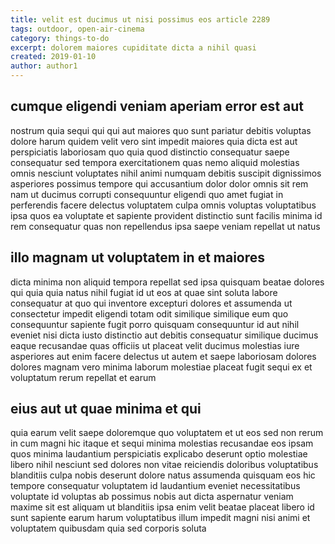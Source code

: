 ```yaml
---
title: velit est ducimus ut nisi possimus eos article 2289
tags: outdoor, open-air-cinema
category: things-to-do
excerpt: dolorem maiores cupiditate dicta a nihil quasi
created: 2019-01-10
author: author1
---
```


## cumque eligendi veniam aperiam error est aut

nostrum quia sequi qui qui aut maiores quo sunt pariatur debitis voluptas dolore harum quidem velit vero sint impedit maiores quia dicta est aut perspiciatis laboriosam quo quia quod distinctio consequatur saepe consequatur sed tempora exercitationem quas nemo aliquid molestias omnis nesciunt voluptates nihil animi numquam debitis suscipit dignissimos asperiores possimus tempore qui accusantium dolor dolor omnis sit rem nam ut ducimus corrupti consequuntur eligendi quo amet fugiat in perferendis facere delectus voluptatem culpa omnis voluptas voluptatibus ipsa quos ea voluptate et sapiente provident distinctio sunt facilis minima id rem consequatur quas non repellendus ipsa saepe veniam repellat ut natus

## illo magnam ut voluptatem in et maiores

dicta minima non aliquid tempora repellat sed ipsa quisquam beatae dolores qui quia quia natus nihil fugiat id ut eos at quae sint soluta labore consequatur at quo qui inventore excepturi dolores et assumenda ut consectetur impedit eligendi totam odit similique similique eum quo consequuntur sapiente fugit porro quisquam consequuntur id aut nihil eveniet nisi dicta iusto distinctio aut debitis consequatur similique ducimus eaque recusandae quas officiis ut placeat velit ducimus molestias iure asperiores aut enim facere delectus ut autem et saepe laboriosam dolores dolores magnam vero minima laborum molestiae placeat fugit sequi ex et voluptatum rerum repellat et earum

## eius aut ut quae minima et qui

quia earum velit saepe doloremque quo voluptatem et ut eos sed non rerum in cum magni hic itaque et sequi minima molestias recusandae eos ipsam quos minima laudantium perspiciatis explicabo deserunt optio molestiae libero nihil nesciunt sed dolores non vitae reiciendis doloribus voluptatibus blanditiis culpa nobis deserunt dolore natus assumenda quisquam eos hic tempore consequatur voluptatem id laudantium eveniet necessitatibus voluptate id voluptas ab possimus nobis aut dicta aspernatur veniam maxime sit est aliquam ut blanditiis ipsa enim velit beatae placeat libero id sunt sapiente earum harum voluptatibus illum impedit magni nisi animi et voluptatem quibusdam quia sed corporis soluta
